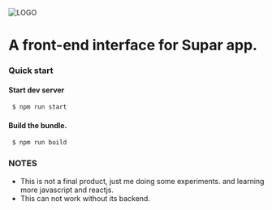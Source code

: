 ![LOGO](".\public\img\SuparLogoFav.svg")
# A front-end interface for Supar app.

### Quick start

#### Start dev server
```bash
 $ npm run start
```

#### Build the bundle.
```bash
 $ npm run build
```

### NOTES

- This is not a final product, just me doing some experiments. and learning
more javascript and reactjs.
- This can not work without its backend.
